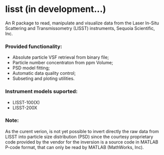 
# lisst (in development...)

An R package to read, manipulate and visualize data from the Laser In-Situ Scattering and Transmissometry (LISST) instruments, Sequoia Scientific, Inc.

### Provided functionality:
- Absolute particle VSF retrieval from binary file;
- Particle number concentraton from ppm Volume;
- PSD model fitting;
- Automatic data quality control;
- Subseting and ploting utilities.

### Instrument models suported:
- LISST-100(X)
- LISST-200X

### Note:
As the curent verion, is not yet possible to invert directly the raw data from LISST into particle size distribution (PSD) since the courtesy proprietary code provided by the vendor for the inversion is a source code in MATLAB P-code format, that can only be read by MATLAB (MathWorks, Inc).
